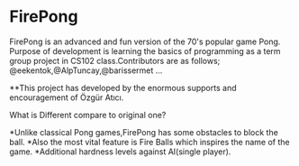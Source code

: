 # FirePong
 
 FirePong is an advanced and fun version of the 70's popular game Pong.
 Purpose of development is learning the basics of programming as a term group project in CS102 class.Contributors are as follows; @eekentok,@AlpTuncay,@barissermet ... 
 
 **This project has developed by the enormous supports and encouragement of Özgür Atıcı.
  
   What is Different compare to original one?
   
 *Unlike classical Pong games,FirePong has some obstacles to block the ball.
 *Also the most vital feature is Fire Balls which inspires the name of the game.
 *Additional hardness levels against AI(single player). 
